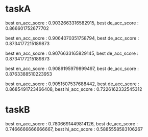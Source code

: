 # taskA
best en_acc_socre : 0.9032663316582915, best de_acc_score : 0.866601752677702

best en_acc_socre : 0.9064070351758794, best de_acc_score : 0.8734177215189873

best en_acc_socre : 0.9076633165829145, best de_acc_score : 0.8734177215189873

best en_acc_socre : 0.9089195979899497, best de_acc_score : 0.8763388510223953

best en_acc_socre : 0.9051507537688442, best de_acc_score : 0.8685491723466408, best hi_acc_score : 0.7226162332545312

# taskB
best en_acc_socre : 0.7806691449814126, best de_acc_score : 0.7466666666666667, best hi_acc_score : 0.5885558583106267